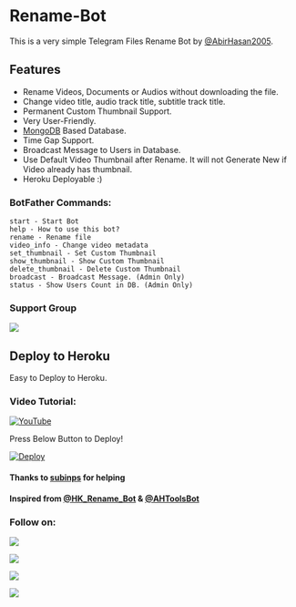# Rename-Bot
This is a very simple Telegram Files Rename Bot by [@AbirHasan2005](https://t.me/AbirHasan2005).

## Features
- Rename Videos, Documents or Audios without downloading the file.
- Change video title, audio track title, subtitle track title.
- Permanent Custom Thumbnail Support.
- Very User-Friendly.
- [MongoDB](https://mongodb.com) Based Database.
- Time Gap Support.
- Broadcast Message to Users in Database.
- Use Default Video Thumbnail after Rename. It will not Generate New if Video already has thumbnail.
- Heroku Deployable :)

### BotFather Commands:
```
start - Start Bot
help - How to use this bot?
rename - Rename file
video_info - Change video metadata
set_thumbnail - Set Custom Thumbnail
show_thumbnail - Show Custom Thumbnail
delete_thumbnail - Delete Custom Thumbnail
broadcast - Broadcast Message. (Admin Only)
status - Show Users Count in DB. (Admin Only)
```

### Support Group
<a href="https://t.me/JoinOT"><img src="https://img.shields.io/badge/Telegram-Join%20Telegram%20Group-blue.svg?logo=telegram"></a>

## Deploy to Heroku
Easy to Deploy to Heroku.

### Video Tutorial:
[![YouTube](https://img.shields.io/badge/YouTube-Video%20Tutorial-red?logo=youtube)](https://youtu.be/edcOa_cZWg4)


Press Below Button to Deploy!

[![Deploy](https://www.herokucdn.com/deploy/button.svg)](https://heroku.com/deploy?template=https://github.com/Tanujairam-TG/Rename-Bot)

#### Thanks to [subinps](https://github.com/subinps) for helping
#### Inspired from [@HK_Rename_Bot](https://t.me/HK_Rename_Bot) & [@AHToolsBot](https://t.me/AHToolsBot)

### Follow on:
<p align="left">
<a href="https://github.com/AbirHasan2005"><img src="https://img.shields.io/badge/GitHub-Follow%20on%20GitHub-inactive.svg?logo=github"></a>
</p>
<p align="left">
<a href="https://twitter.com/AbirHasan2005"><img src="https://img.shields.io/badge/Twitter-Follow%20on%20Twitter-informational.svg?logo=twitter"></a>
</p>
<p align="left">
<a href="https://facebook.com/AbirHasan2005"><img src="https://img.shields.io/badge/Facebook-Follow%20on%20Facebook-blue.svg?logo=facebook"></a>
</p>
<p align="left">
<a href="https://instagram.com/AbirHasan2005"><img src="https://img.shields.io/badge/Instagram-Follow%20on%20Instagram-important.svg?logo=instagram"></a>
</p>
